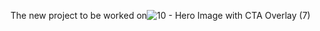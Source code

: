 The new project to be worked on![10 - Hero Image with CTA Overlay (7)](https://github.com/Uchantal/alu-web-development/assets/156025831/7e0695fe-dc32-4615-9e0d-e801c56a375e)
